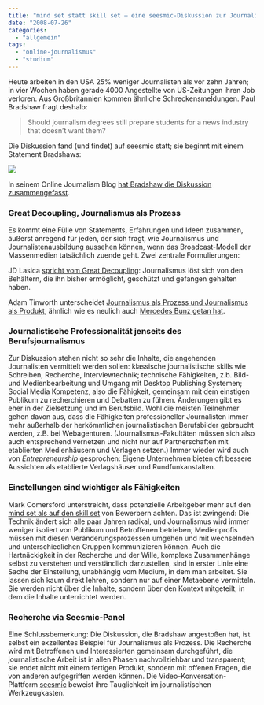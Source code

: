 ```yaml
---
title: "mind set statt skill set — eine seesmic-Diskussion zur Journalistenausbildung"
date: "2008-07-26"
categories: 
  - "allgemein"
tags: 
  - "online-journalismus"
  - "studium"
---
```


Heute arbeiten in den USA 25% weniger Journalisten als vor zehn Jahren; in vier Wochen haben gerade 4000 Angestellte von US-Zeitungen ihren Job verloren. Aus Großbritannien kommen ähnliche Schreckensmeldungen. Paul Bradshaw fragt deshalb:

> Should journalism degrees still prepare students for a news industry that doesn’t want them?

Die Diskussion fand (und findet) auf seesmic statt; sie beginnt mit einem Statement Bradshaws:

[![](images/spacer.gif)](http://seesmic.com)

In seinem Online Journalism Blog [hat Bradshaw die Diskussion zusammengefasst](http://onlinejournalismblog.com/2008/07/23/should-journalism-degrees-still-prepare-students-for-a-news-industry-that-doesnt-want-them/ "Should journalism degrees still prepare students for a news industry that doesn’t want them? | Online Journalism Blog").

### Great Decoupling, Journalismus als Prozess

Es kommt eine Fülle von Statements, Erfahrungen und Ideen zusammen, äußerst anregend für jeden, der sich fragt, wie Journalismus und Journalistenausbildung aussehen können, wenn das Broadcast-Modell der Massenmedien tatsächlich zuende geht. Zwei zentrale Formulierungen:

JD Lasica [spricht vom Great Decoupling](http://api.seesmic.com/#/video/6jI6eSRFxf/watch "Videobeitrag JD Lasicas"): Journalismus löst sich von den Behältern, die ihn bisher ermöglicht, geschützt und gefangen gehalten haben.

Adam Tinworth unterscheidet [Journalismus als Prozess und Journalismus als Produkt](http://api.seesmic.com/#/video/yRuxs9wYem/watch "Video mit dem Beitrag von Tinworth"), ähnlich wie es neulich auch [Mercedes Bunz getan hat](http://www.bundestag.de/ausschuesse/a22/a22_nm/oeffentliche_sitzungen/uanm_19/stellungnahmen/index.html "Stellungnahmen vor dem Unterausschuss des Deutschen Bundestags für Neue Medien").

### Journalistische Professionalität jenseits des Berufsjournalismus

Zur Diskussion stehen nicht so sehr die Inhalte, die angehenden Journalisten vermittelt werden sollen: klassische journalistische skills wie Schreiben, Recherche, Interviewtechnik; technische Fähigkeiten, z.b. Bild- und Medienbearbeitung und Umgang mit Desktop Publishing Systemen; Social Media Kompetenz, also die Fähigkeit, gemeinsam mit dem einstigen Publikum zu recherchieren und Debatten zu führen. Änderungen gibt es eher in der Zielsetzung und im Berufsbild. Wohl die meisten Teilnehmer gehen davon aus, dass die Fähigkeiten professioneller Journalisten immer mehr außerhalb der herkömmlichen journalistischen Berufsbilder gebraucht werden, z.B. bei Webagenturen. (Journalismus-Fakultäten müssen sich also auch entsprechend vernetzen und nicht nur auf Partnerschaften mit etablierten Medienhäusern und Verlagen setzen.) Immer wieder wird auch von _Entrepreneurship_ gesprochen: Eigene Unternehmen bieten oft bessere Aussichten als etablierte Verlagshäuser und Rundfunkanstalten.

### Einstellungen sind wichtiger als Fähigkeiten

Mark Comersford unterstreicht, dass potenzielle Arbeitgeber mehr auf den [mind set als auf den skill set](http://api.seesmic.com/#/video/dG32ZdJfL8/watch "Videobeitrag von Mark Comersford") von Bewerbern achten. Das ist zwingend: Die Technik ändert sich alle paar Jahren radikal, und Journalismus wird immer weniger isoliert von Publikum und Betroffenen betrieben; Medienprofis müssen mit diesen Veränderungsprozessen umgehen und mit wechselnden und unterschiedlichen Gruppen kommunizieren können. Auch die Hartnäckigkeit in der Recherche und der Wille, komplexe Zusammenhänge selbst zu verstehen und verständlich darzustellen, sind in erster Linie eine Sache der Einstellung, unabhängig vom Medium, in dem man arbeitet. Sie lassen sich kaum direkt lehren, sondern nur auf einer Metaebene vermitteln. Sie werden nicht über die Inhalte, sondern über den Kontext mitgeteilt, in dem die Inhalte unterrichtet werden.

### Recherche via Seesmic-Panel

Eine Schlussbemerkung: Die Diskussion, die Bradshaw angestoßen hat, ist selbst ein exzellentes Beispiel für Journalismus als Prozess. Die Recherche wird mit Betroffenen und Interessierten gemeinsam durchgeführt, die journalistische Arbeit ist in allen Phasen nachvollziehbar und transparent; sie endet nicht mit einem fertigen Produkt, sondern mit offenen Fragen, die von anderen aufgegriffen werden können. Die Video-Konversation-Plattform [seesmic](http://www.seesmic.com/ "Seesmic") beweist ihre Tauglichkeit im journalistischen Werkzeugkasten.
